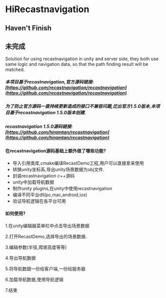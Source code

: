 # HiRecastnavigation

## Haven't Finish
## 未完成

Solution for using recastnavigation in unity and server side, they both use same logic and navigation data, so that the path finding result will be matched.


##### 本项目基于recastnavigation,官方源码链接:[https://github.com/recastnavigation/recastnavigation](https://github.com/recastnavigation/recastnavigation)
##### 为了防止官方源码一直持续更新造成的接口不兼容问题,迁出官方1.5.0版本,本项目基于recastnavigation 1.5.0版本创建.
##### recastnavigation 1.5.0源码链接:[https://github.com/hiramtan/recastnavigation](https://github.com/hiramtan/recastnavigation)

#### 在recastnavigation源码基础上额外做了哪些功能?
- 导入引用类库,cmake编译RecastDemo工程,用户可以直接拿来使用
- 转换unity坐标系,导出unity场景数据为obj文件.
- 封装recastnavigation c++源码
- unity中加载导航数据
- 制作unity plugins,在unity中使用recastnavigation
- 编译不同平台dll(pc,mac,android,ios)
- 验证导航逻辑在各平台可用

#### 如何使用?
1.在unity编辑器菜单栏中点击导出场景数据

2.打开RecastDemo,选择导出的场景数据.

3.编辑参数(半径,爬坡高度等等)

4.导出导航数据

5.将导航数据一份给客户端,一份给服务器

6.加载导航数据,使用导航逻辑

7.结束

